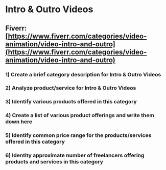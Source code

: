 # Intro & Outro Videos
## Fiverr: [https://www.fiverr.com/categories/video-animation/video-intro-and-outro](https://www.fiverr.com/categories/video-animation/video-intro-and-outro)
### 1) Create a brief category description for Intro & Outro Videos
### 2) Analyze product/service for Intro & Outro Videos
### 3) Identify various products offered in this category
### 4) Create a list of various product offerings and write them down here
### 5) Identify common price range for the products/services offered in this category
### 6) Identity approximate number of freelancers offering products and services in this category
